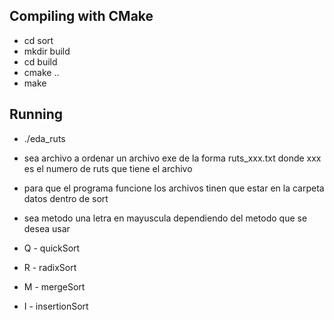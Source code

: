 
## Compiling with CMake 
- cd sort
- mkdir build 
- cd build
- cmake .. 
- make  

## Running
- ./eda_ruts <archivoAOrdenar> <metodo>
- sea archivo a ordenar un archivo exe de la forma ruts_xxx.txt donde xxx es el numero de ruts que tiene el archivo
- para que el programa funcione los archivos tinen que estar en la carpeta datos dentro de sort
- sea metodo una letra en mayuscula dependiendo del metodo que se desea usar

- Q - quickSort
- R - radixSort
- M - mergeSort
- I - insertionSort



